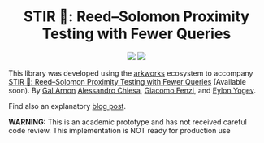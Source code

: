 <h1 align="center">STIR 🥣: Reed–Solomon Proximity Testing with Fewer Queries</h1>

<p align="center">
    <a href="https://github.com/WizardOfMenlo/stir/blob/main/LICENSE-APACHE"><img src="https://img.shields.io/badge/license-APACHE-blue.svg"></a>
    <a href="https://github.com/WizardOfMenlo/stir/blob/main/LICENSE-MIT"><img src="https://img.shields.io/badge/license-MIT-blue.svg"></a>
</p>

This library was developed using the [arkworks](https://arkworks.rs) ecosystem to accompany [STIR 🥣: Reed–Solomon Proximity Testing with Fewer Queries](https://eprint.iacr.org/2024/XXX) (Available soon). 
By [Gal Arnon](https://www.wisdom.weizmann.ac.il/~galar/) [Alessandro Chiesa](https://ic-people.epfl.ch/~achiesa/), [Giacomo Fenzi](https://gfenzi.io), and [Eylon Yogev](https://www.eylonyogev.com/about).

Find also an explanatory [blog post](https://gfenzi.io/papers/stir).

**WARNING:** This is an academic prototype and has not received careful code review. This implementation is NOT ready for production use
